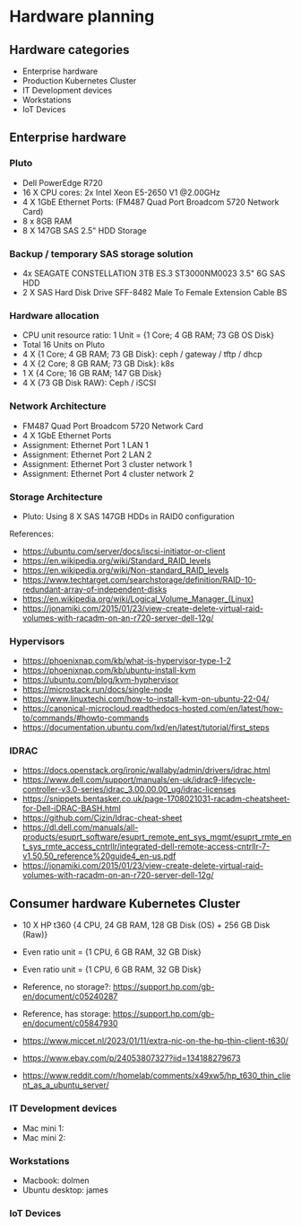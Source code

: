 # Hardware planning

## Hardware categories

- Enterprise hardware
- Production Kubernetes Cluster
- IT Development devices
- Workstations
- IoT Devices

## Enterprise hardware

### Pluto

- Dell PowerEdge R720
- 16 X CPU cores: 2x Intel Xeon E5-2650 V1 @2.00GHz
- 4 X 1GbE Ethernet Ports: (FM487 Quad Port Broadcom 5720 Network Card)
- 8 x 8GB RAM
- 8 X 147GB SAS 2.5" HDD Storage

### Backup / temporary SAS storage solution

- 4x SEAGATE CONSTELLATION 3TB ES.3 ST3000NM0023 3.5" 6G SAS HDD
- 2 X SAS Hard Disk Drive SFF-8482 Male To Female Extension Cable BS

### Hardware allocation

- CPU unit resource ratio: 1 Unit = {1 Core; 4 GB RAM; 73 GB OS Disk}
- Total 16 Units on Pluto
- 4 X {1 Core; 4 GB RAM; 73 GB Disk}: ceph / gateway / tftp / dhcp
- 4 X {2 Core; 8 GB RAM; 73 GB Disk}: k8s
- 1 X {4 Core; 16 GB RAM; 147 GB Disk}
- 4 X {73 GB Disk RAW}: Ceph / iSCSI

### Network Architecture

- FM487 Quad Port Broadcom 5720 Network Card
- 4 X 1GbE Ethernet Ports
- Assignment: Ethernet Port 1 LAN 1
- Assignment: Ethernet Port 2 LAN 2
- Assignment: Ethernet Port 3 cluster network 1
- Assignment: Ethernet Port 4 cluster network 2

### Storage Architecture

- Pluto: Using 8 X SAS 147GB HDDs in RAID0 configuration

References:

- <https://ubuntu.com/server/docs/iscsi-initiator-or-client>
- <https://en.wikipedia.org/wiki/Standard_RAID_levels>
- <https://en.wikipedia.org/wiki/Non-standard_RAID_levels>
- <https://www.techtarget.com/searchstorage/definition/RAID-10-redundant-array-of-independent-disks>
- <https://en.wikipedia.org/wiki/Logical_Volume_Manager_(Linux)>
- <https://jonamiki.com/2015/01/23/view-create-delete-virtual-raid-volumes-with-racadm-on-an-r720-server-dell-12g/>

### Hypervisors

- <https://phoenixnap.com/kb/what-is-hypervisor-type-1-2>
- <https://phoenixnap.com/kb/ubuntu-install-kvm>
- <https://ubuntu.com/blog/kvm-hyphervisor>
- <https://microstack.run/docs/single-node>
- <https://www.linuxtechi.com/how-to-install-kvm-on-ubuntu-22-04/>
- <https://canonical-microcloud.readthedocs-hosted.com/en/latest/how-to/commands/#howto-commands>
- <https://documentation.ubuntu.com/lxd/en/latest/tutorial/first_steps>

### IDRAC

- <https://docs.openstack.org/ironic/wallaby/admin/drivers/idrac.html>
- <https://www.dell.com/support/manuals/en-uk/idrac9-lifecycle-controller-v3.0-series/idrac_3.00.00.00_ug/idrac-licenses>
- <https://snippets.bentasker.co.uk/page-1708021031-racadm-cheatsheet-for-Dell-iDRAC-BASH.html>
- <https://github.com/Cizin/Idrac-cheat-sheet>
- <https://dl.dell.com/manuals/all-products/esuprt_software/esuprt_remote_ent_sys_mgmt/esuprt_rmte_ent_sys_rmte_access_cntrllr/integrated-dell-remote-access-cntrllr-7-v1.50.50_reference%20guide4_en-us.pdf>
- <https://jonamiki.com/2015/01/23/view-create-delete-virtual-raid-volumes-with-racadm-on-an-r720-server-dell-12g/>

## Consumer hardware Kubernetes Cluster

- 10 X HP t360 {4 CPU, 24 GB RAM, 128 GB Disk (OS) + 256 GB Disk (Raw)}
- Even ratio unit = {1 CPU, 6 GB RAM, 32 GB Disk}
- Even ratio unit = {1 CPU, 6 GB RAM, 32 GB Disk}
- Reference, no storage?: <https://support.hp.com/gb-en/document/c05240287>
- Reference, has storage: <https://support.hp.com/gb-en/document/c05847930>

- <https://www.miccet.nl/2023/01/11/extra-nic-on-the-hp-thin-client-t630/>
- <https://www.ebay.com/p/24053807327?iid=134188279673>
- <https://www.reddit.com/r/homelab/comments/x49xw5/hp_t630_thin_client_as_a_ubuntu_server/>

### IT Development devices

- Mac mini 1:
- Mac mini 2:

### Workstations

- Macbook: dolmen
- Ubuntu desktop: james

### IoT Devices
